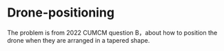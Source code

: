 # Drone-positioning
The problem is from 2022 CUMCM question B，about how to position the drone when they are arranged in a tapered shape.
